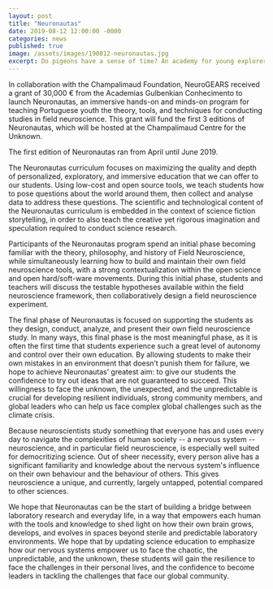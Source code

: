 ```yaml
---
layout: post
title: "Neuronautas"
date: 2019-08-12 12:00:00 -0000
categories: news
published: true
image: /assets/images/190812-neuronautas.jpg
excerpt: Do pigeons have a sense of time? An academy for young explorers rediscovers the world through science by building their own scientific instruments.
---
```


In collaboration with the Champalimaud Foundation, NeuroGEARS received a grant of 30,000 € from the Academias Gulbenkian Conhecimento to launch Neuronautas, an immersive hands-on and minds-on program for teaching Portuguese youth the theory, tools, and techniques for conducting studies in field neuroscience. This grant will fund the first 3 editions of Neuronautas, which will be hosted at the Champalimaud Centre for the Unknown.

The first edition of Neuronautas ran from April until June 2019.

The Neuronautas curriculum focuses on maximizing the quality and depth of personalized, exploratory, and immersive education that we can offer to our students. Using low-cost and open source tools, we teach students how to pose questions about the world around them, then collect and analyse data to address these questions. The scientific and technological content of the Neuronautas curriculum is embedded in the context of science fiction storytelling, in order to also teach the creative yet rigorous imagination and speculation required to conduct science research.

Participants of the Neuronautas program spend an initial phase becoming familiar with the theory, philosophy, and history of Field Neuroscience, while simultaneously learning how to build and maintain their own field neuroscience tools, with a strong contextualization within the open science and open hard/soft-ware movements. During this initial phase, students and teachers will discuss the testable hypotheses available within the field neuroscience framework, then collaboratively design a field neuroscience experiment.

The final phase of Neuronautas is focused on supporting the students as they design, conduct, analyze, and present their own field neuroscience study. In many ways, this final phase is the most meaningful phase, as it is often the first time that students experience such a great level of autonomy and control over their own education. By allowing students to make their own mistakes in an environment that doesn’t punish them for failure, we hope to achieve Neuronautas’ greatest aim: to give our students the confidence to try out ideas that are not guaranteed to succeed. This willingness to face the unknown, the unexpected, and the unpredictable is crucial for developing resilient individuals, strong community members, and global leaders who can help us face complex global challenges such as the climate crisis.

Because neuroscientists study something that everyone has and uses every day to navigate the complexities of human society -- a nervous system -- neuroscience, and in particular field neuroscience, is especially well suited for democritizing science. Out of sheer necessity, every person alive has a significant familiarity and knowledge about the nervous system's influence on their own behaviour and the behaviour of others. This gives neuroscience a unique, and currently, largely untapped, potential compared to other sciences.

We hope that Neuronautas can be the start of building a bridge between laboratory research and everyday life, in a way that empowers each human with the tools and knowledge to shed light on how their own brain grows, develops, and evolves in spaces beyond sterile and predictable laboratory environments. We hope that by updating science education to emphasize how our nervous systems empower us to face the chaotic, the unpredictable, and the unknown, these students will gain the resilience to face the challenges in their personal lives, and the confidence to become leaders in tackling the challenges that face our global community.
